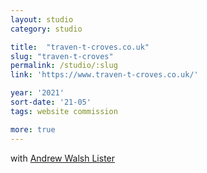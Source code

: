 ```yaml
---
layout: studio
category: studio

title:  "traven-t-croves.co.uk"
slug: "traven-t-croves"
permalink: /studio/:slug
link: 'https://www.traven-t-croves.co.uk/'

year: '2021'
sort-date: '21-05'
tags: website commission

more: true
---
```


<p>with <a href="https://andrew-lister.info/">Andrew Walsh Lister</a></p>
